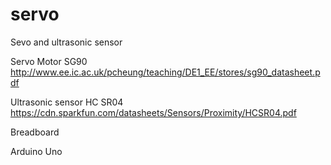 # servo
Sevo and ultrasonic sensor


Servo Motor SG90  http://www.ee.ic.ac.uk/pcheung/teaching/DE1_EE/stores/sg90_datasheet.pdf 

Ultrasonic sensor HC SR04   https://cdn.sparkfun.com/datasheets/Sensors/Proximity/HCSR04.pdf 

Breadboard 

Arduino Uno 
